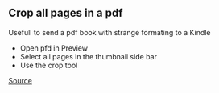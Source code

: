 ## Crop all pages in a pdf

Usefull to send a pdf book with strange formating to a Kindle
- Open pfd in Preview
- Select all pages in the thumbnail side bar
- Use the crop tool

[Source ](http://www.techademic.co/blog/2015/8/cropping-multiple-pdf-pages-in-previewapp)